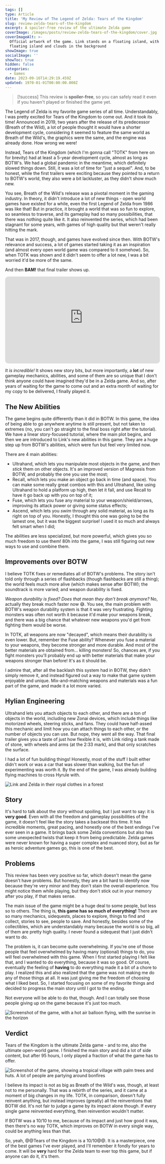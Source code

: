 ```yaml
---
tags: []
type: Article
title: 'My Review of The Legend of Zelda: Tears of the Kingdom'
slug: review-zelda-tears-of-the-kingdom
excerpt: A spoiler-free review of the ultimate Zelda game
coverImage: /images/posts/review-zelda-tears-of-the-kingdom/cover.jpg
coverImageAlt: >-
  Official artwork of the game. Link stands on a floating island, with more
  floating island and clouds in the background
showImage: true
socialImage: ''
showToc: true
hidden: false
categories:
  - Games
date: 2023-09-16T14:29:19.459Z
updated: 1970-01-01T00:00:00.000Z
---
```


> \[!success]
> This review is **spoiler-free**, so you can safely read it even if you haven't played or finished the game yet.

The Legend of Zelda is my favorite game series of all time. Understandably, I was pretty excited for Tears of the Kingdom to come out. And it took its time! Announced in 2019, two years after the release of its predecessor (Breath of the Wild), a lot of people thought it would have a shorter development cycle, considering it seemed to feature the same world as Breath of the Wild's, the graphics were the same, and the engine was already done. How wrong we were!

Instead, Tears of the Kingdom (which I'm gonna call "TOTK" from here on for brevity) had at least a 5-year development cycle, almost as long as BOTW's. We had a global pandemic in the meantime, which definitely slowed things down. Still, it was a lot of time for "just a sequel". And, to be honest, while the first trailers were exciting because they pointed to a return to BOTW's world, they also were a bit lackluster, as they didn't show much new.

You see, Breath of the Wild's release was a pivotal moment in the gaming industry. In theory, it didn't introduce a lot of new things - open world games have existed for a while, even the first Legend of Zelda from 1986 was like that! But in practice, it brought a world that was so fun to explore, so seamless to traverse, and its gameplay had so many possibilities, that there was nothing quite like it. It also reinvented the series, which had been stagnant for some years, with games of high quality but that weren't really hitting the mark.

That was in 2017, though, and games have evolved since then. With BOTW's relevance and success, a lot of games started taking it as an inspiration (and almost every open world game was compared to it somehow). So, when TOTK was shown and it didn't seem to offer a lot new, I was a bit worried it'd be more of the same.

And then **BAM!** that final trailer shows up.

<iframe style="width: 100%;aspect-ratio:16/9;border-radius:10px;box-shadow:var(--image-shadow);" src="https://www.youtube-nocookie.com/embed/uHGShqcAHlQ" frameborder="0" allow="autoplay; encrypted-media" allowfullscreen></iframe>

*It is incredible!* It shows new story bits, but more importantly, a **lot** of new gameplay mechanics, abilities, and some of them are so unique that I don't think anyone could have imagined they'd be in a Zelda game. And so, after years of waiting for the game to come out and an extra month of waiting for my copy to be delivered, I finally played it.

## The New Abilities

The game begins quite differently than it did in BOTW. In this game, the idea of being able to go anywhere anytime is still present, but not taken to extremes (no, you can't go straight to the final boss right after the tutorial). We have a linear story-focused tutorial, where the main plot begins, and then we are introduced to Link's new abilities in this game. They are a huge step up from BOTW's abilities, which were fun but feel very limited now.

There are 4 main abilities:

* Ultrahand, which lets you manipulate most objects in the game, and then *stick* them on other objects. It's an improved version of Magnesis from BOTW, and probably the one you use the most;
* Recall, which lets you make an object go back in time (and space). You can make some really great combos with this and Ultrahand, like using Ultrahand to hold a platform up high, then let it fall, and use Recall to have it go back up with you on top of it;
* Fuse, which lets you fuse any material to your weapon/shield/arrows, improving its attack power or giving some status effects;
* Ascend, which lets you *swim* through any solid material, as long as its right on top of you. Honestly, I thought this one was going to be the lamest one, but it was the biggest surprise! I used it so much and always felt smart when I did;

The abilities are less specialized, but more powerful, which gives you so much freedom to use them! 80h into the game, I was still figuring out new ways to use and combine them.

## Improvements over BOTW

I believe TOTK fixes or remediates all of BOTW's problems. The story isn't told only through a series of flashbacks (though flashbacks are still a thing); the world feels much more alive (which makes sense after BOTW); the soundtrack is more varied; and weapon durability is fixed.

*Weapon durability is fixed? Does that mean they don't break anymore?* No, actually they break much faster now 😅. You see, the main problem with BOTW's weapon durability system is that it was very frustrating. Fighting monsters was often not worth it because it'd make your weapons break, and there was a big chance that whatever new weapons you'd get from fighting them would be worse.

In TOTK, all weapons are now "decayed", which means their durability is even lower. But, remember the Fuse ability? Whenever you fuse a material to your weapons, they become stronger and more durable. And most of the better materials are obtained from... killing monsters! So, chances are, if you fight monsters you'll probably end up with better materials that make your weapons stronger than before! It's as it should be.

I admire that, after all the backlash this system had in BOTW, they didn't simply remove it, and instead figured out a way to make that game system enjoyable and unique. Mix-and-matching weapons and materials was a fun part of the game, and made it a lot more varied.

## Hylian Engineering

Ultrahand lets you attach objects to each other, and there are a ton of objects in the world, including new Zonai devices, which include things like motorized wheels, steering sticks, and fans. They could have half-assed this mechanic and limit how you can attach things to each other, or the number of objects you can use. But nope, they went all the way. That final trailer gives you a taste of just how flexible it is, with Link riding a tank made of stone, with wheels and arms (at the 2:33 mark), and that only scratches the surface.

I had a lot of fun building things! Honestly, most of the stuff I built either didn't work or was a car that was slower than walking, but the fun of experimenting was worth it. By the end of the game, I was already building flying machines to cross Hyrule with.

![Link and Zelda in their royal clothes in a forest](/images/posts/review-zelda-tears-of-the-kingdom/link-and-zelda.JPG)

## Story

It's hard to talk about the story without spoiling, but I just want to say: it is **very good**. Even with all the freedom and gameplay possibilities of the game, it doesn't feel like the story takes a backseat this time. It has incredible moments, great pacing, and honestly one of the best endings I've ever seen in a game. It brings back some Zelda conventions but also has some unexpected twists that keep it from being predictable. Zelda games were never known for having a super complex and nuanced story, but as far as heroic adventure games go, this is one of the best.

## Problems

This review has been very positive so far, which doesn't mean the game doesn't have problems. But honestly, they are a bit hard to identify now because they're very minor and they don't stain the overall experience. You might notice them while playing, but they don't stick out in your memory after you play, if that makes sense.

The main issue of the game might be a huge deal to some people, but less so to others. The thing is, **this game has so much of everything!** There are so many mechanics, sidequests, places to explore, things to find and collect, stories to see, people to save. And honestly, besides some of the collectibles, which are understandably many because the world is so big, all of them are pretty high quality. I never found a sidequest that I just didn't want to do.

The problem is, it can become quite overwhelming. If you're one of those people that feel overwhelmed by having many (optional) things to do, you will feel overwhelmed with this game. When I first started playing I felt like that, and I wanted to do everything, because it was so good. Of course, eventually the feeling of **having** to do everything made it a bit of a chore to play. I realized this and also realized that the game was not making me do any of those things at all. It was just giving me the freedom of choosing what I liked best. So, I started focusing on some of my favorite things and decided to progress the main story until I got to the ending.

Not everyone will be able to do that, though. And I can totally see those people giving up on the game because it's just too much.

![Screenshot of the game, with a hot air balloon flying, with the sunrise in the horizon](/images/posts/review-zelda-tears-of-the-kingdom/balloon.JPG)

## Verdict

Tears of the Kingdom is the ultimate Zelda game - and to me, also the ultimate open-world game. I finished the main story and did a lot of side content, but after 95 hours, I only played a fraction of what the game has to offer.

![Screenshot of the game, showing a tropical village with palm trees and huts. A lot of people are partying around bonfires](/images/posts/review-zelda-tears-of-the-kingdom/tropical-village.JPG)

I believe its impact is not as big as Breath of the Wild's was, though, at least not to me personally. That was a rebirth of the series, and it came at a moment of big changes in my life. TOTK, in comparison, doesn't fully reinvent anything, but instead improves (greatly) all the reinventions that BOTW did. It's not fair to judge a game by its impact alone though. If every single game reinvented everything, then reinvention wouldn't matter.

If BOTW was a 10/10 to me, because of its impact and just how good it was, then there's no way TOTK, which improves on BOTW in every single way, could be anything less than that.

So, yeah, @@Tears of the Kingdom is a 10/10@@. It is a masterpiece, one of the best games I've ever played, and I'll remember it fondly for years to come. It will be **very** hard for the Zelda team to ever top this game, but if anyone can do it, it's them.
